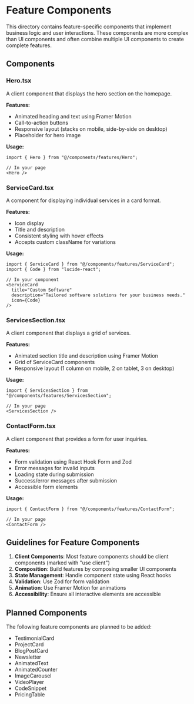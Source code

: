# Feature Components

This directory contains feature-specific components that implement business logic and user interactions. These components are more complex than UI components and often combine multiple UI components to create complete features.

## Components

### Hero.tsx
A client component that displays the hero section on the homepage.

**Features:**
- Animated heading and text using Framer Motion
- Call-to-action buttons
- Responsive layout (stacks on mobile, side-by-side on desktop)
- Placeholder for hero image

**Usage:**
```tsx
import { Hero } from "@/components/features/Hero";

// In your page
<Hero />
```

### ServiceCard.tsx
A component for displaying individual services in a card format.

**Features:**
- Icon display
- Title and description
- Consistent styling with hover effects
- Accepts custom className for variations

**Usage:**
```tsx
import { ServiceCard } from "@/components/features/ServiceCard";
import { Code } from "lucide-react";

// In your component
<ServiceCard 
  title="Custom Software" 
  description="Tailored software solutions for your business needs."
  icon={Code}
/>
```

### ServicesSection.tsx
A client component that displays a grid of services.

**Features:**
- Animated section title and description using Framer Motion
- Grid of ServiceCard components
- Responsive layout (1 column on mobile, 2 on tablet, 3 on desktop)

**Usage:**
```tsx
import { ServicesSection } from "@/components/features/ServicesSection";

// In your page
<ServicesSection />
```

### ContactForm.tsx
A client component that provides a form for user inquiries.

**Features:**
- Form validation using React Hook Form and Zod
- Error messages for invalid inputs
- Loading state during submission
- Success/error messages after submission
- Accessible form elements

**Usage:**
```tsx
import { ContactForm } from "@/components/features/ContactForm";

// In your page
<ContactForm />
```

## Guidelines for Feature Components

1. **Client Components**: Most feature components should be client components (marked with "use client")
2. **Composition**: Build features by composing smaller UI components
3. **State Management**: Handle component state using React hooks
4. **Validation**: Use Zod for form validation
5. **Animation**: Use Framer Motion for animations
6. **Accessibility**: Ensure all interactive elements are accessible

## Planned Components

The following feature components are planned to be added:
- TestimonialCard
- ProjectCard
- BlogPostCard
- Newsletter
- AnimatedText
- AnimatedCounter
- ImageCarousel
- VideoPlayer
- CodeSnippet
- PricingTable